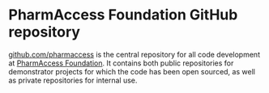 # PharmAccess Foundation GitHub repository

[github.com/pharmaccess](https://github.com/pharmaccess) is the central repository for all code development at [PharmAccess Foundation](https://www.pharmaccess.org/). It contains both public repositories for demonstrator projects for which the code has been open sourced, as well as private repositories for internal use.

